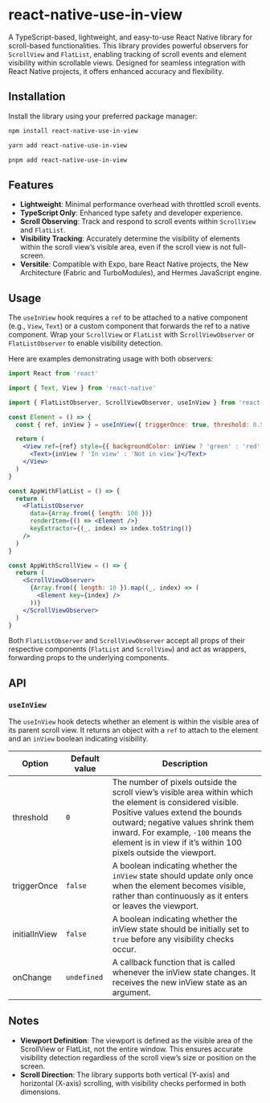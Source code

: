 # react-native-use-in-view

A TypeScript-based, lightweight, and easy-to-use React Native library for scroll-based functionalities. This library provides powerful observers for `ScrollView` and `FlatList`, enabling tracking of scroll events and element visibility within scrollable views. Designed for seamless integration with React Native projects, it offers enhanced accuracy and flexibility.

## Installation

Install the library using your preferred package manager:

```bash
npm install react-native-use-in-view
````

```bash
yarn add react-native-use-in-view
```

```bash
pnpm add react-native-use-in-view
```

## Features

- **Lightweight**: Minimal performance overhead with throttled scroll events.
- **TypeScript Only**: Enhanced type safety and developer experience.
- **Scroll Observing**: Track and respond to scroll events within `ScrollView` and `FlatList`.
- **Visibility Tracking**: Accurately determine the visibility of elements within the scroll view’s visible area, even if the scroll view is not full-screen.
- **Versitile**: Compatible with Expo, bare React Native projects, the New Architecture (Fabric and TurboModules), and Hermes JavaScript engine.

## Usage

The `useInView` hook requires a `ref` to be attached to a native component (e.g., `View`, `Text`) or a custom component that forwards the ref to a native component. Wrap your `ScrollView` or `FlatList` with S`crollViewObserver` or `FlatListObserver` to enable visibility detection.

Here are examples demonstrating usage with both observers:

```jsx
import React from 'react'

import { Text, View } from 'react-native'

import { FlatListObserver, ScrollViewObserver, useInView } from 'react-native-use-in-view'

const Element = () => {
  const { ref, inView } = useInView({ triggerOnce: true, threshold: 0.5 })

  return (
    <View ref={ref} style={{ backgroundColor: inView ? 'green' : 'red' }}>
      <Text>{inView ? 'In view' : 'Not in view'}</Text>
    </View>
  )
}

const AppWithFlatList = () => {
  return (
    <FlatListObserver
      data={Array.from({ length: 100 })}
      renderItem={() => <Element />}
      keyExtractor={(_, index) => index.toString()}
    />
  )
}

const AppWithScrollView = () => {
  return (
    <ScrollViewObserver>
      {Array.from({ length: 10 }).map((_, index) => (
        <Element key={index} />
      ))}
    </ScrollViewObserver>
  )
}
```

Both `FlatListObserver` and `ScrollViewObserver` accept all props of their respective components (`FlatList` and `ScrollView`) and act as wrappers, forwarding props to the underlying components.

## API

### `useInView`

The `useInView` hook detects whether an element is within the visible area of its parent scroll view. It returns an object with a `ref` to attach to the element and an `inView` boolean indicating visibility.

| Option            | Default value | Description                                                                                                                                                                                                                                                                                 |
|-------------------|---------------|---------------------------------------------------------------------------------------------------------------------------------------------------------------------------------------------------------------------------------------------------------------------------------------------|
| threshold         | `0`           | The number of pixels outside the scroll view’s visible area within which the element is considered visible. Positive values extend the bounds outward; negative values shrink them inward. For example, `-100` means the element is in view if it’s within 100 pixels outside the viewport. |
| triggerOnce       | `false`       | A boolean indicating whether the `inView` state should update only once when the element becomes visible, rather than continuously as it enters or leaves the viewport.                                                                                                                     |
| initialInView     | `false`       | A boolean indicating whether the inView state should be initially set to `true` before any visibility checks occur.                                                                                                                                                                         |
| onChange          | `undefined`    | A callback function that is called whenever the inView state changes. It receives the new inView state as an argument.                                                                                                                                                                     |

## Notes

- **Viewport Definition**: The viewport is defined as the visible area of the ScrollView or FlatList, not the entire window. This ensures accurate visibility detection regardless of the scroll view’s size or position on the screen.
- **Scroll Direction**: The library supports both vertical (Y-axis) and horizontal (X-axis) scrolling, with visibility checks performed in both dimensions.